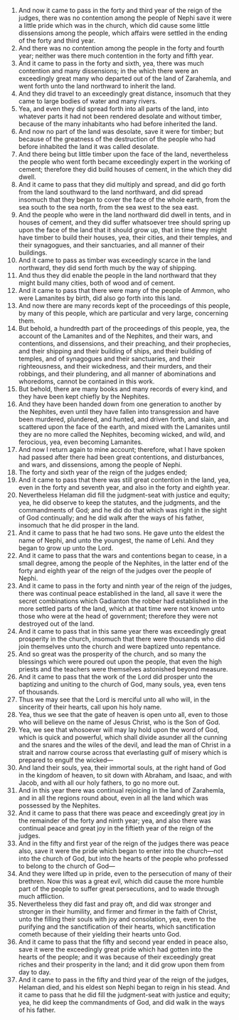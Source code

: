 1. And now it came to pass in the forty and third year of the reign of the judges, there was no contention among the people of Nephi save it were a little pride which was in the church, which did cause some little dissensions among the people, which affairs were settled in the ending of the forty and third year.
2. And there was no contention among the people in the forty and fourth year; neither was there much contention in the forty and fifth year.
3. And it came to pass in the forty and sixth, yea, there was much contention and many dissensions; in the which there were an exceedingly great many who departed out of the land of Zarahemla, and went forth unto the land northward to inherit the land.
4. And they did travel to an exceedingly great distance, insomuch that they came to large bodies of water and many rivers.
5. Yea, and even they did spread forth into all parts of the land, into whatever parts it had not been rendered desolate and without timber, because of the many inhabitants who had before inherited the land.
6. And now no part of the land was desolate, save it were for timber; but because of the greatness of the destruction of the people who had before inhabited the land it was called desolate.
7. And there being but little timber upon the face of the land, nevertheless the people who went forth became exceedingly expert in the working of cement; therefore they did build houses of cement, in the which they did dwell.
8. And it came to pass that they did multiply and spread, and did go forth from the land southward to the land northward, and did spread insomuch that they began to cover the face of the whole earth, from the sea south to the sea north, from the sea west to the sea east.
9. And the people who were in the land northward did dwell in tents, and in houses of cement, and they did suffer whatsoever tree should spring up upon the face of the land that it should grow up, that in time they might have timber to build their houses, yea, their cities, and their temples, and their synagogues, and their sanctuaries, and all manner of their buildings.
10. And it came to pass as timber was exceedingly scarce in the land northward, they did send forth much by the way of shipping.
11. And thus they did enable the people in the land northward that they might build many cities, both of wood and of cement.
12. And it came to pass that there were many of the people of Ammon, who were Lamanites by birth, did also go forth into this land.
13. And now there are many records kept of the proceedings of this people, by many of this people, which are particular and very large, concerning them.
14. But behold, a hundredth part of the proceedings of this people, yea, the account of the Lamanites and of the Nephites, and their wars, and contentions, and dissensions, and their preaching, and their prophecies, and their shipping and their building of ships, and their building of temples, and of synagogues and their sanctuaries, and their righteousness, and their wickedness, and their murders, and their robbings, and their plundering, and all manner of abominations and whoredoms, cannot be contained in this work.
15. But behold, there are many books and many records of every kind, and they have been kept chiefly by the Nephites.
16. And they have been handed down from one generation to another by the Nephites, even until they have fallen into transgression and have been murdered, plundered, and hunted, and driven forth, and slain, and scattered upon the face of the earth, and mixed with the Lamanites until they are no more called the Nephites, becoming wicked, and wild, and ferocious, yea, even becoming Lamanites.
17. And now I return again to mine account; therefore, what I have spoken had passed after there had been great contentions, and disturbances, and wars, and dissensions, among the people of Nephi.
18. The forty and sixth year of the reign of the judges ended;
19. And it came to pass that there was still great contention in the land, yea, even in the forty and seventh year, and also in the forty and eighth year.
20. Nevertheless Helaman did fill the judgment-seat with justice and equity; yea, he did observe to keep the statutes, and the judgments, and the commandments of God; and he did do that which was right in the sight of God continually; and he did walk after the ways of his father, insomuch that he did prosper in the land.
21. And it came to pass that he had two sons. He gave unto the eldest the name of Nephi, and unto the youngest, the name of Lehi. And they began to grow up unto the Lord.
22. And it came to pass that the wars and contentions began to cease, in a small degree, among the people of the Nephites, in the latter end of the forty and eighth year of the reign of the judges over the people of Nephi.
23. And it came to pass in the forty and ninth year of the reign of the judges, there was continual peace established in the land, all save it were the secret combinations which Gadianton the robber had established in the more settled parts of the land, which at that time were not known unto those who were at the head of government; therefore they were not destroyed out of the land.
24. And it came to pass that in this same year there was exceedingly great prosperity in the church, insomuch that there were thousands who did join themselves unto the church and were baptized unto repentance.
25. And so great was the prosperity of the church, and so many the blessings which were poured out upon the people, that even the high priests and the teachers were themselves astonished beyond measure.
26. And it came to pass that the work of the Lord did prosper unto the baptizing and uniting to the church of God, many souls, yea, even tens of thousands.
27. Thus we may see that the Lord is merciful unto all who will, in the sincerity of their hearts, call upon his holy name.
28. Yea, thus we see that the gate of heaven is open unto all, even to those who will believe on the name of Jesus Christ, who is the Son of God.
29. Yea, we see that whosoever will may lay hold upon the word of God, which is quick and powerful, which shall divide asunder all the cunning and the snares and the wiles of the devil, and lead the man of Christ in a strait and narrow course across that everlasting gulf of misery which is prepared to engulf the wicked—
30. And land their souls, yea, their immortal souls, at the right hand of God in the kingdom of heaven, to sit down with Abraham, and Isaac, and with Jacob, and with all our holy fathers, to go no more out.
31. And in this year there was continual rejoicing in the land of Zarahemla, and in all the regions round about, even in all the land which was possessed by the Nephites.
32. And it came to pass that there was peace and exceedingly great joy in the remainder of the forty and ninth year; yea, and also there was continual peace and great joy in the fiftieth year of the reign of the judges.
33. And in the fifty and first year of the reign of the judges there was peace also, save it were the pride which began to enter into the church—not into the church of God, but into the hearts of the people who professed to belong to the church of God—
34. And they were lifted up in pride, even to the persecution of many of their brethren. Now this was a great evil, which did cause the more humble part of the people to suffer great persecutions, and to wade through much affliction.
35. Nevertheless they did fast and pray oft, and did wax stronger and stronger in their humility, and firmer and firmer in the faith of Christ, unto the filling their souls with joy and consolation, yea, even to the purifying and the sanctification of their hearts, which sanctification cometh because of their yielding their hearts unto God.
36. And it came to pass that the fifty and second year ended in peace also, save it were the exceedingly great pride which had gotten into the hearts of the people; and it was because of their exceedingly great riches and their prosperity in the land; and it did grow upon them from day to day.
37. And it came to pass in the fifty and third year of the reign of the judges, Helaman died, and his eldest son Nephi began to reign in his stead. And it came to pass that he did fill the judgment-seat with justice and equity; yea, he did keep the commandments of God, and did walk in the ways of his father.
